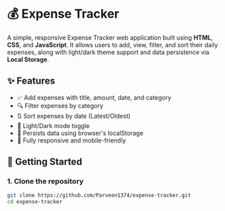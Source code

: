 # 💰 Expense Tracker

A simple, responsive Expense Tracker web application built using **HTML**, **CSS**, and **JavaScript**. It allows users to add, view, filter, and sort their daily expenses, along with light/dark theme support and data persistence via **Local Storage**.

## ✨ Features

- ✅ Add expenses with title, amount, date, and category
- 🔍 Filter expenses by category
- 🔃 Sort expenses by date (Latest/Oldest)
- 🌙 Light/Dark mode toggle
- 💾 Persists data using browser's localStorage
- 📱 Fully responsive and mobile-friendly

## 🚀 Getting Started

### 1. Clone the repository

```bash
git clone https://github.com/Parveen1374/expense-tracker.git
cd expense-tracker

```
